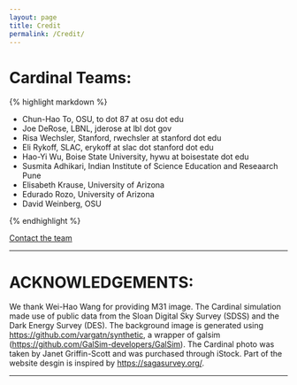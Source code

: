 ```yaml
---
layout: page
title: Credit
permalink: /Credit/
---
```

# Cardinal Teams: 


{% highlight markdown %}

* Chun-Hao To, OSU, to dot 87 at osu dot edu
* Joe DeRose, LBNL, jderose at lbl dot gov 
* Risa Wechsler, Stanford, rwechsler at stanford dot edu
* Eli Rykoff, SLAC, erykoff at slac dot stanford dot edu 
* Hao-Yi Wu, Boise State University, hywu at boisestate dot edu
* Susmita Adhikari, Indian Institute of Science Education and Reseaarch Pune 
* Elisabeth Krause, University of Arizona
* Edurado Rozo, University of Arizona
* David Weinberg, OSU 

{% endhighlight %}


[Contact the team](mailto:rwechsler@stanford.edu,joe.derose13@gmail.com,hywu@boisestate.edu,erozo@email.arizona.edu,aelisabeth.krause@gmail.com,susmita.ind@gmail.com,erykoff@slac.stanford.edu,weinberg.21@osu.edu,to.87@osu.edu)

***
# ACKNOWLEDGEMENTS: 

We thank Wei-Hao Wang for providing M31 image. The Cardinal simulation made use of public data from the Sloan Digital Sky Survey (SDSS) and the Dark Energy Survey (DES). 
The background image is generated using https://github.com/vargatn/synthetic, a wrapper of galsim (https://github.com/GalSim-developers/GalSim). 
The Cardinal photo was taken by Janet Griffin-Scott and was purchased through iStock. Part of the website desgin is inspired by https://sagasurvey.org/. 


***

